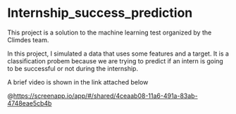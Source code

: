 # Internship_success_prediction

This project is a solution to the machine learning test organized by the Climdes team. 

In this project, I simulated a data that uses some features and a target. It is a classification probem because we are trying to predict if an intern is going to be successful or not during the internship.

A brief video is shown in the link attached below

@https://screenapp.io/app/#/shared/4ceaab08-11a6-491a-83ab-4748eae5cb4b

